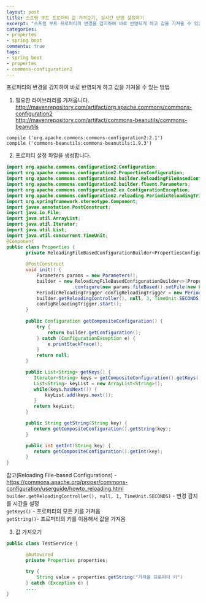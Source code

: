 ```yaml
---
layout: post
title: 스프링 부트 프로퍼티 값 가져오기, 실시간 반영 설정하기
excerpt: "스프링 부트 프로퍼티의 변경을 감지하여 바로 반영되게 하고 값을 가져올 수 있는 방법"
categories: 
- propertes
- spring boot
comments: true
tags: 
- spring boot
- propertes
- commons-configuration2
---
```


프로퍼티의 변경을 감지하여 바로 반영되게 하고 값을 가져올 수 있는 방법

1. 필요한 라이브러리를 가져옵니다.  
http://mavenrepository.com/artifact/org.apache.commons/commons-configuration2  
http://mavenrepository.com/artifact/commons-beanutils/commons-beanutils
```code
compile ('org.apache.commons:commons-configuration2:2.1')
compile ('commons-beanutils:commons-beanutils:1.9.3')
```

2. 프로퍼티 설정 파일을 생성합니다.
```java
import org.apache.commons.configuration2.Configuration;
import org.apache.commons.configuration2.PropertiesConfiguration;
import org.apache.commons.configuration2.builder.ReloadingFileBasedConfigurationBuilder;
import org.apache.commons.configuration2.builder.fluent.Parameters;
import org.apache.commons.configuration2.ex.ConfigurationException;
import org.apache.commons.configuration2.reloading.PeriodicReloadingTrigger;
import org.springframework.stereotype.Component;
import javax.annotation.PostConstruct;
import java.io.File;
import java.util.ArrayList;
import java.util.Iterator;
import java.util.List;
import java.util.concurrent.TimeUnit;
@Component  
public class Properties {
	   private ReloadingFileBasedConfigurationBuilder<PropertiesConfiguration> builder;
	
	   @PostConstruct
	   void init() {
           Parameters params = new Parameters();
           builder = new ReloadingFileBasedConfigurationBuilder<>(PropertiesConfiguration.class)
                        .configure(new params.fileBased().setFile(new File("../src/main/resources/messageCommon.properties")));
           PeriodicReloadingTrigger configReloadingTrigger = new PeriodicReloadingTrigger(
           builder.getReloadingController(), null, 3, TimeUnit.SECONDS);
           configReloadingTrigger.start();
	   }
    
	   public Configuration getCompositeConfiguration() {
		   try {
			   return builder.getConfiguration();
           } catch (ConfigurationException e) {
			   e.printStackTrace();
		   }
		   return null;
	   }

       public List<String> getKeys() {
          Iterator<String> keys = getCompositeConfiguration().getKeys();
          List<String> keyList = new ArrayList<String>();
          while(keys.hasNext()) {
              keyList.add(keys.next());
          }
          return keyList;
       }

       public String getString(String key) {
          return getCompositeConfiguration().getString(key);
       }

       public int getInt(String key) {
          return getCompositeConfiguration().getInt(key);
       }
}
```
참고(Reloading File-based Configurations) - https://commons.apache.org/proper/commons-configuration/userguide/howto_reloading.html  
```builder.getReloadingController(), null, 1, TimeUnit.SECONDS)``` - 변경 감지를 시간을 설정  
```getKeys()``` - 프로퍼티의 모든 키를 가져옴  
```getString()```- 프로퍼티의 키를 이용해서 값을 가져옴  

3. 값 가져오기
```java
public class TestService {

	   @Autowired
	   private Properties properties;

	   try {
		   String value = properties.getString("가져올 프로퍼티 키")
	   } catch (Exception e) {
       ....
}
```